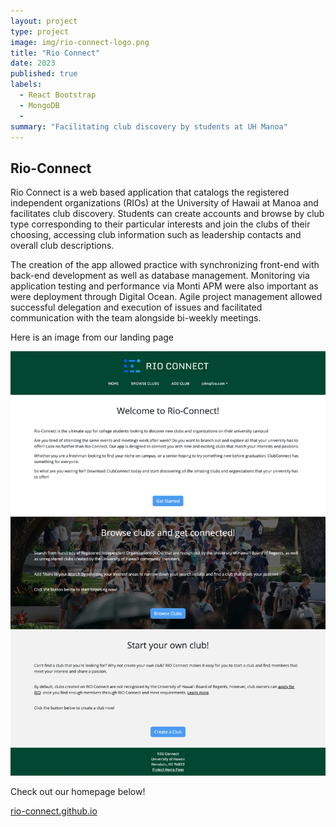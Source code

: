 ```yaml
---
layout: project
type: project
image: img/rio-connect-logo.png
title: "Rio Connect"
date: 2023
published: true
labels:
  - React Bootstrap
  - MongoDB
  - 
summary: "Facilitating club discovery by students at UH Manoa"
---
```


## Rio-Connect

Rio Connect is a web based application that catalogs the registered independent organizations (RIOs) at the University of Hawaii at Manoa and facilitates club discovery. Students can create accounts and browse by club type corresponding to their particular interests and join the clubs of their choosing, accessing club information such as leadership contacts and overall club descriptions. 

The creation of the app allowed practice with synchronizing front-end with back-end development as well as database management. Monitoring via application testing and performance via Monti APM were also important as were deployment through Digital Ocean. Agile project management allowed successful delegation and execution of issues and facilitated communication with the team alongside bi-weekly meetings. 

Here is an image from our landing page


<div class="text-center p-4">
  <img src="../img/landing-page-2.png" class="img-thumbnail" >
</div>

Check out our homepage below!

[rio-connect.github.io](https://rio-connect.github.io/)

